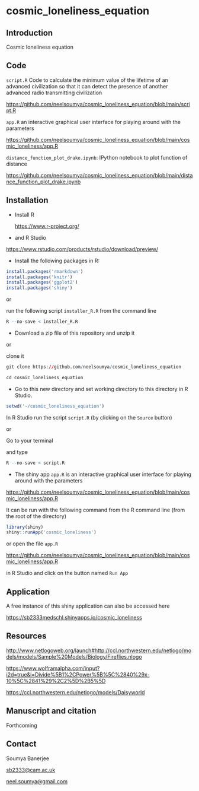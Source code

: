 # cosmic_loneliness_equation

## Introduction

Cosmic loneliness equation

## Code

`script.R` Code to calculate the minimum value of the lifetime of an advanced civilization so that it can detect the presence of another advanced radio transmitting civilization

https://github.com/neelsoumya/cosmic_loneliness_equation/blob/main/script.R

`app.R` an interactive graphical user interface for playing around with the parameters

https://github.com/neelsoumya/cosmic_loneliness_equation/blob/main/cosmic_loneliness/app.R

`distance_function_plot_drake.ipynb`: IPython notebook to plot function of distance

https://github.com/neelsoumya/cosmic_loneliness_equation/blob/main/distance_function_plot_drake.ipynb

## Installation

* Install R

    https://www.r-project.org/

* and R Studio

https://www.rstudio.com/products/rstudio/download/preview/

* Install the following packages in R:

```r
install.packages('rmarkdown')
install.packages('knitr')
install.packages('ggplot2')
install.packages('shiny')

```

or

run the following script `installer_R.R` from the command line

```r
R --no-save < installer_R.R

```

* Download a zip file of this repository and unzip it

or

clone it 

```r
git clone https://github.com/neelsoumya/cosmic_loneliness_equation

cd cosmic_loneliness_equation
```

* Go to this new directory and set working directory to this directory in R Studio.

```r
setwd('~/cosmic_loneliness_equation')
```

In R Studio run the script `script.R` (by clicking on the `Source` button)

or

Go to your terminal

and type

```r
R --no-save < script.R
```


* The shiny app `app.R` is an interactive graphical user interface for playing around with the parameters

https://github.com/neelsoumya/cosmic_loneliness_equation/blob/main/cosmic_loneliness/app.R

It can be run with the following command from the R command line (from the root of the directory)

```r
library(shiny)
shiny::runApp('cosmic_loneliness')

```

or open the file `app.R`

https://github.com/neelsoumya/cosmic_loneliness_equation/blob/main/cosmic_loneliness/app.R

in R Studio and click on the button named `Run App`


## Application

A free instance of this shiny application can also be accessed here

https://sb2333medschl.shinyapps.io/cosmic_loneliness



## Resources

http://www.netlogoweb.org/launch#http://ccl.northwestern.edu/netlogo/models/models/Sample%20Models/Biology/Fireflies.nlogo

https://www.wolframalpha.com/input?i2d=true&i=Divide%5B1%2CPower%5B%5C%2840%29x-10%5C%2841%29%2C2%5D%2B5%5D

https://ccl.northwestern.edu/netlogo/models/Daisyworld


## Manuscript and citation

Forthcoming

## Contact

Soumya Banerjee

sb2333@cam.ac.uk

neel.soumya@gmail.com


